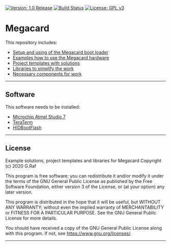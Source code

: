 

[![Version: 1.0 Release](https://img.shields.io/badge/Version-1.0%20Release-green.svg)](https://github.com/ak-app) [![Build Status](https://api.travis-ci.org/ak-app/megacard.svg?branch=master&status=passed)](https://travis-ci.org/ak-app/megacard.svg?branch=master) [![License: GPL v3](https://img.shields.io/badge/License-GPL%20v3-blue.svg)](https://www.gnu.org/licenses/gpl-3.0)

# Megacard

This repository includes:

* [Setup and using of the Megacard boot loader](/docs/hid.md)
* [Examples how to use the Megacard hardware](/example/)
* [Project templates with solutions](/project/)
* [Libraries to simplify the work](/library/)
* [Necessary components for work](/equipment.csv)

---

## Software

This software needs to be installed:

* [Microchip Atmel Studio 7](https://www.microchip.com/mplab/avr-support/atmel-studio-7)
* [TeraTerm](https://ttssh2.osdn.jp/index.html.en)
* [HIDBootFlash](http://vusb.wikidot.com/project:hidbootflash)

---

## License

Example solutions, project templates and libraries for Megacard
Copyright (c) 2020 G.Raf

This program is free software: you can redistribute it and/or modify
it under the terms of the GNU General Public License as published by
the Free Software Foundation, either version 3 of the License, or
(at your option) any later version.

This program is distributed in the hope that it will be useful,
but WITHOUT ANY WARRANTY; without even the implied warranty of
MERCHANTABILITY or FITNESS FOR A PARTICULAR PURPOSE.  See the
GNU General Public License for more details.

You should have received a copy of the GNU General Public License
along with this program.  If not, see <https://www.gnu.org/licenses/>.

---